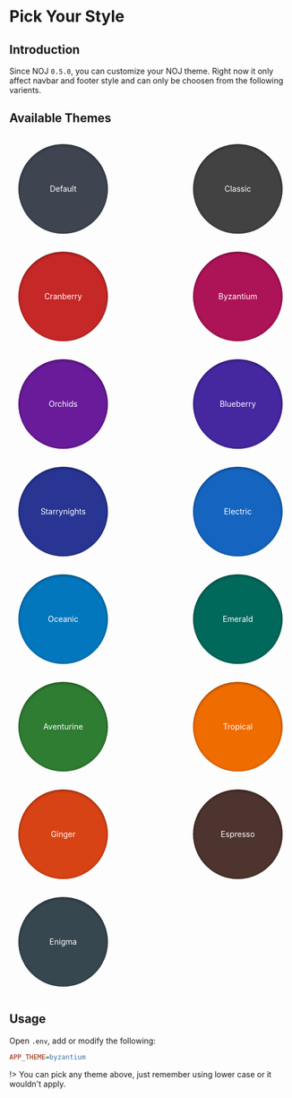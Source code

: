 # Pick Your Style

## Introduction

Since NOJ `0.5.0`, you can customize your NOJ theme. Right now it only affect navbar and footer style and can only be choosen from the following varients.

## Available Themes

<style>
    div.theme-container{
        display: flex;
        flex-wrap: wrap;
        justify-content: space-between;
    }
    div.theme-pattle{
        display: flex;
        width: 10rem;
        height: 10rem;
        border-radius: 10rem;
        justify-content: center;
        align-items: center;
        margin: 1rem;
        box-shadow: inset 0 0 4px 0 rgb(0 0 0 / 14%), inset 0 3px 4px 0 rgb(0 0 0 / 12%), inset 0 1px 5px 0 rgb(0 0 0 / 20%);
    }
    div.theme-pattle > p{
        margin: 0;
        padding: 1rem;
    }
</style>
<div class="theme-container">
    <div class="theme-pattle" style="background: #3E4551;">
        <p style="color: white;">Default</p>
    </div>
    <div class="theme-pattle" style="background: #424242;">
        <p style="color: white;">Classic</p>
    </div>
    <div class="theme-pattle" style="background: #C62828;">
        <p style="color: white;">Cranberry</p>
    </div>
    <div class="theme-pattle" style="background: #ad1457;">
        <p style="color: white;">Byzantium</p>
    </div>
    <div class="theme-pattle" style="background: #6a1b9a;">
        <p style="color: white;">Orchids</p>
    </div>
    <div class="theme-pattle" style="background: #4527a0;">
        <p style="color: white;">Blueberry</p>
    </div>
    <div class="theme-pattle" style="background: #283593;">
        <p style="color: white;">Starrynights</p>
    </div>
    <div class="theme-pattle" style="background: #1565C0;">
        <p style="color: white;">Electric</p>
    </div>
    <div class="theme-pattle" style="background: #0277bd;">
        <p style="color: white;">Oceanic</p>
    </div>
    <div class="theme-pattle" style="background: #00695c;">
        <p style="color: white;">Emerald</p>
    </div>
    <div class="theme-pattle" style="background: #2E7D32;">
        <p style="color: white;">Aventurine</p>
    </div>
    <div class="theme-pattle" style="background: #ef6c00;">
        <p style="color: white;">Tropical</p>
    </div>
    <div class="theme-pattle" style="background: #d84315;">
        <p style="color: white;">Ginger</p>
    </div>
    <div class="theme-pattle" style="background: #4e342e;">
        <p style="color: white;">Espresso</p>
    </div>
    <div class="theme-pattle" style="background: #37474f;">
        <p style="color: white;">Enigma</p>
    </div>
</div>

## Usage

Open `.env`, add or modify the following:

```ini
APP_THEME=byzantium
```

!> You can pick any theme above, just remember using lower case or it wouldn't apply.